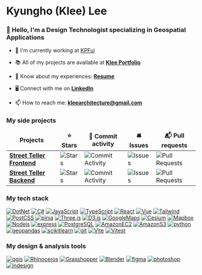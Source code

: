 <h1 align="left">Kyungho (Klee) Lee</h1>
<h3 align="left">👋 Hello, I'm a Design Technologist specializing in Geospatial Applications</h3>

- 🏢 I'm currently working at [KPFui](https://ui.kpf.com/)

- 📚 All of my projects are available at [**Klee Portfolio**](https://indd.adobe.com/view/a97b13db-9d12-47b6-a0e7-789b02d43585)

- 📄 Know about my experiences: [**Resume**](https://indd.adobe.com/view/54b5df40-4368-4f16-a32b-0d6b7d80cea9)

- 🖥️ Connect with me on [**LinkedIn**](https://www.linkedin.com/in/klee-arch/)

- 📫 How to reach me: **kleearchitecture@gmail.com**

<h3>My side projects</h3>
<table>
  <thead align="center">
    <tr border: none;>
      <td><b>Projects</b></td>
      <td><b>⭐ Stars</b></td>
      <td><b>🚀 Commit activity</b></td>
      <td><b>🛎 Issues</b></td>
      <td><b>📬 Pull requests</b></td>
    </tr>
  </thead>
  <tbody>
    <tr>
      <td><a href="https://github.com/Kyungho0511/street_teller_frontend"><b>Street Teller Frontend</b></a></td>
      <td><img alt="Stars" src="https://img.shields.io/github/stars/Kyungho0511/street_teller_frontend?style=flat-square&labelColor=343b41"/></td>
      <td><img alt="Commit Activity" src="https://img.shields.io/github/commit-activity/w/kyungho0511/street_teller_frontend?style=flat-square&labelColor=343b41" /></td>
      <td><img alt="Issues" src="https://img.shields.io/github/issues/Kyungho0511/street_teller_frontend?style=flat-square&labelColor=343b41"/></td>
      <td><img alt="Pull Requests" src="https://img.shields.io/github/issues-pr/Kyungho0511/street_teller_frontend?style=flat-square&labelColor=343b41"/></td>
    </tr>
    <tr>
      <td><a href="https://github.com/Kyungho0511/street_teller_backend"><b>Street Teller Backend</b></a></td>
      <td><img alt="Stars" src="https://img.shields.io/github/stars/Kyungho0511/street_teller_backend?style=flat-square&labelColor=343b41"/></td>
      <td><img alt="Commit Activity" src="https://img.shields.io/github/commit-activity/w/kyungho0511/street_teller_backend?style=flat-square&labelColor=343b41" /></td>
      <td><img alt="Issues" src="https://img.shields.io/github/issues/Kyungho0511/street_teller_backend?style=flat-square&labelColor=343b41"/></td>
      <td><img alt="Pull Requests" src="https://img.shields.io/github/issues-pr/Kyungho0511/street_teller_backend?style=flat-square&labelColor=343b41"/></td>
    </tr>
  </tbody>
</table>

<h3 align="left">My tech stack</h3>
<p>
  <a href="https://dotnet.microsoft.com/en-us/" target="_blank" rel="noreferrer"><img alt="DotNet" src="https://img.shields.io/badge/-DotNet-512BD4?style=flat-square&logo=dotnet&logoColor=white" /></a>
  <a href="https://dotnet.microsoft.com/en-us/languages/csharp#:~:text=C%23%20is%20a%20modern%2C%20innovative,5%20programming%20languages%20on%20GitHub." target="_blank" rel="noreferrer"><img alt="C#" src="https://img.shields.io/badge/-C%23-512BD4?style=flat-square" /></a>
  <a href="https://developer.mozilla.org/en-US/docs/Web/JavaScript" target="_blank" rel="noreferrer"> <img alt="JavaScript" src="https://img.shields.io/badge/-JavaScript-F7DF1E?style=flat-square&logo=javascript&logoColor=white" /></a>
  <a href="https://www.typescriptlang.org/" target="_blank" rel="noreferrer"><img alt="TypeScript" src="https://img.shields.io/badge/-TypeScript-007ACC?style=flat-square&logo=typescript&logoColor=white" /></a>
  <a href="https://react.dev/" target="_blank" rel="noreferrer"><img alt="React" src="https://img.shields.io/badge/-React-45b8d8?style=flat-square&logo=react&logoColor=white" /></a>
  <a href="https://vuejs.org/" target="_blank" rel="noreferrer"><img alt="Vue" src="https://img.shields.io/badge/-Vue-4FC08D?style=flat-square&logo=vuedotjs&logoColor=white" /></a>
  <a href="https://tailwindcss.com/" target="_blank" rel="noreferrer"><img alt="Tailwind" src="https://img.shields.io/badge/-Tailwind-06B6D4?style=flat-square&logo=tailwindcss&logoColor=white" /></a>
  <a href="https://postcss.org/" target="_blank" rel="noreferrer"><img alt="PostCSS" src="https://img.shields.io/badge/-PostCSS-DD3A0A?style=flat-square&logo=postcss&logoColor=white" /></a>
  <a href="https://pinia.vuejs.org/" target="_blank" rel="noreferrer"><img alt="pinia" src="https://img.shields.io/badge/-Pinia-F0D330?style=flat-square" /></a>
  <a href="https://threejs.org/" target="_blank" rel="noreferrer"> <img alt="Three.js" src="https://img.shields.io/badge/-Three.js-333333?style=flat-square&logo=threedotjs&logoColor=white" /></a>
  <a href="https://d3js.org/" target="_blank" rel="noreferrer"> <img alt="D3.js" src="https://img.shields.io/badge/-D3.js-F9A03C?style=flat-square&logo=d3&logoColor=white" /></a>
  <a href="https://developers.google.com/maps" target="_blank" rel="noreferrer"><img alt="GoogleMaps" src="https://img.shields.io/badge/-Google Maps-4285F4?style=flat-square&logo=googlemaps&logoColor=white" /></a>
  <a href="https://cesium.com/" target="_blank" rel="noreferrer"> <img alt="Cesium" src="https://img.shields.io/badge/-Cesium-6CADDF?style=flat-square&logo=cesium&logoColor=white" /></a>
  <a href="https://www.mapbox.com/" target="_blank" rel="noreferrer"> <img alt="Mapbox" src="https://img.shields.io/badge/-Mapbox-333333?style=flat-square&logo=mapbox&logoColor=white" /></a>
  <a href="https://nodejs.org/en" target="_blank" rel="noreferrer"><img alt="Nodejs" src="https://img.shields.io/badge/-Node.js-43853d?style=flat-square&logo=Node.js&logoColor=white" /></a>
  <a href="https://expressjs.com/" target="_blank" rel="noreferrer"><img alt="express" src="https://img.shields.io/badge/-Express.js-333333?style=flat-square&logo=express&logoColor=white" /></a>
  <a href="https://www.postgresql.org/" target="_blank" rel="noreferrer"><img alt="PostgreSQL" src="https://img.shields.io/badge/-PostgreSQL-4169E1?style=flat-square&logo=postgresql&logoColor=white" /></a>
  <a href="https://aws.amazon.com/pm/ec2/?trk=36c6da98-7b20-48fa-8225-4784bced9843&sc_channel=ps&ef_id=CjwKCAjwwqfABhBcEiwAZJjC3lPYvtsh_vuXDLKJ5y4pRHUYXYWp8PC23-6O7xW8elulfsaUJxF2WRoCk6QQAvD_BwE:G:s&s_kwcid=AL!4422!3!467723097970!e!!g!!amazon%20ec2!11198711716!118263955828&gbraid=0AAAAADjHtp9tiyXGXGbv66RTovGxBWNoj&gclid=CjwKCAjwwqfABhBcEiwAZJjC3lPYvtsh_vuXDLKJ5y4pRHUYXYWp8PC23-6O7xW8elulfsaUJxF2WRoCk6QQAvD_BwE" target="_blank" rel="noreferrer"><img alt="AmazonEC2" src="https://img.shields.io/badge/-Amazon EC2-FF9900?style=flat-square&logo=amazonec2&logoColor=white" /></a>
  <a href="https://aws.amazon.com/s3/" target="_blank" rel="noreferrer"><img alt="AmazonS3" src="https://img.shields.io/badge/-Amazon S3-569A31?style=flat-square&logo=amazons3&logoColor=white" /></a>
  <a href="https://www.python.org/" target="_blank" rel="noreferrer"><img alt="python" src="https://img.shields.io/badge/-Python-3776AB?style=flat-square&logo=python&logoColor=white" /></a>
  <a href="https://geopandas.org/en/stable/" target="_blank" rel="noreferrer"> <img alt="geopandas" src="https://img.shields.io/badge/-GeoPandas-139C5A?style=flat-square&logo=geopandas&logoColor=white" /></a>
  <a href="https://scikit-learn.org/stable/" target="_blank" rel="noreferrer"><img alt="scikitlearn" src="https://img.shields.io/badge/-scikit learn-F7931E?style=flat-square&logo=scikitlearn&logoColor=white" /></a>
  <a href="https://git-scm.com/" target="_blank" rel="noreferrer"><img alt="git" src="https://img.shields.io/badge/-Git-F05032?style=flat-square&logo=git&logoColor=white" /></a>
  <a href="https://vite.dev/" target="_blank" rel="noreferrer"><img alt="Vite" src="https://img.shields.io/badge/-Vite-646CFF?style=flat-square&logo=vite&logoColor=white" /></a>
  <a href="https://vitest.dev/" target="_blank" rel="noreferrer"><img alt="Vitest" src="https://img.shields.io/badge/-Vitest-6E9F18?style=flat-square&logo=vitest&logoColor=white" /></a>
</p>

<h3 align="left">My design & analysis tools</h3>
<p>
  <a href="https://qgis.org/" target="_blank" rel="noreferrer"><img alt="qgis" src="https://img.shields.io/badge/-Qgis-589632?style=flat-square&logo=qgis&logoColor=white" /></a>
  <a href="https://www.rhino3d.com/" target="_blank" rel="noreferrer"><img alt="Rhinoceros" src="https://img.shields.io/badge/-Rhino3D-333333?style=flat-square&logo=rhinoceros&logoColor=white" /></a>
  <a href="https://www.grasshopper3d.com/" target="_blank" rel="noreferrer"><img alt="Grasshopper" src="https://img.shields.io/badge/-Grasshopper-73BA25?style=flat-square" /></a>
  <a href="https://www.blender.org/" target="_blank" rel="noreferrer"><img alt="Blender" src="https://img.shields.io/badge/-Blender-E87D0D?style=flat-square&logo=blender&logoColor=white" /></a>
  <a href="https://www.figma.com" target="_blank" rel="noreferrer"><img alt="figma" src="https://img.shields.io/badge/-Figma-F24E1E?style=flat-square&logo=figma&logoColor=white" /></a>
  <a href="https://www.adobe.com" target="_blank" rel="noreferrer"><img alt="photoshop" src="https://img.shields.io/badge/-Adobe Photoshop-3181FF?style=flat-square" /></a>
  <a href="https://www.adobe.com" target="_blank" rel="noreferrer"><img alt="indesign" src="https://img.shields.io/badge/-Adobe Indesign-E6007A?style=flat-square" /></a>
</p>
